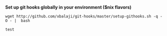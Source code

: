 
**Set up git hooks globally in your environment ($nix flavors)**

```
wget http://github.com/xbalaji/git-hooks/master/setup-githooks.sh -q -O - |  bash

test
```

